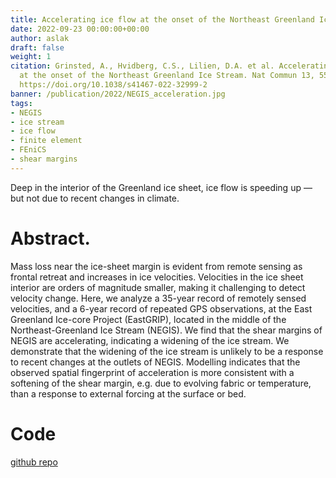 ```yaml
---
title: Accelerating ice flow at the onset of the Northeast Greenland Ice Stream
date: 2022-09-23 00:00:00+00:00
author: aslak
draft: false
weight: 1
citation: Grinsted, A., Hvidberg, C.S., Lilien, D.A. et al. Accelerating ice flow
  at the onset of the Northeast Greenland Ice Stream. Nat Commun 13, 5589 (2022).
  https://doi.org/10.1038/s41467-022-32999-2
banner: /publication/2022/NEGIS_acceleration.jpg
tags:
- NEGIS
- ice stream
- ice flow
- finite element
- FEniCS
- shear margins
---
```


Deep in the interior of the Greenland ice sheet, ice flow is speeding up — but not due to recent changes in climate.

<!--more-->
# Abstract. 
Mass loss near the ice-sheet margin is evident from remote sensing as frontal retreat and increases in ice velocities. Velocities in the ice sheet interior are orders of magnitude smaller, making it challenging to detect velocity change. Here, we analyze a 35-year record of remotely sensed velocities, and a 6-year record of repeated GPS observations, at the East Greenland Ice-core Project (EastGRIP), located in the middle of the Northeast-Greenland Ice Stream (NEGIS). We find that the shear margins of NEGIS are accelerating, indicating a widening of the ice stream. We demonstrate that the widening of the ice stream is unlikely to be a response to recent changes at the outlets of NEGIS. Modelling indicates that the observed spatial fingerprint of acceleration is more consistent with a softening of the shear margin, e.g. due to evolving fabric or temperature, than a response to external forcing at the surface or bed.

# Code
[github repo](https://github.com/grinsted/boxyicestream)